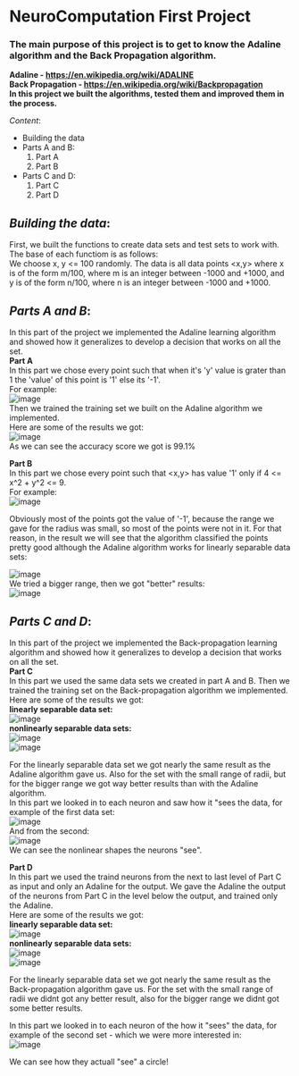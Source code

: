 # NeuroComputation First Project
### The main purpose of this project is to get to know the Adaline algorithm and the Back Propagation algorithm.
<b> Adaline - https://en.wikipedia.org/wiki/ADALINE </br>
Back Propagation - https://en.wikipedia.org/wiki/Backpropagation </b> </br>
__In this project we built the algorithms, tested them and improved them in the process.__ </br>

_Content_:
* Building the data
* Parts A and B:
  1. Part A
  2. Part B
* Parts C and D:
  1. Part C
  2. Part D

## _Building the data_:
First, we built the functions to create data sets and test sets to work with. The base of each functiom is as follows: </br>
We choose x, y <= 100 randomly. The data is all data points <x,y> where x is of the form m/100, where m is an integer between -1000 and +1000, and y is of the form n/100, where n is an integer between -1000 and +1000.

## _Parts A and B_:
In this part of the project we implemented the Adaline learning algorithm and showed how it generalizes to develop a decision that works on all the set. </br>
<b> Part A </b> </br>
In this part we chose every point such that when it's 'y' value is grater than 1 the 'value' of this point is '1' else its '-1'. </br>
For example: </br>
![image](https://user-images.githubusercontent.com/78349342/168127025-0e279552-d353-4ff8-8617-fa55db465ffa.png) </br>
Then we trained the training set we built on the Adaline algorithm we implemented.</br>
Here are some of the results we got: </br>
![image](https://user-images.githubusercontent.com/78349342/168130371-4e4caad5-f40c-4d12-a9c1-61bce47e1f90.png)</br>
As we can see the accuracy score we got is 99.1% </br>

<b> Part B </b> </br>
In this part we chose every point such that <x,y> has value '1' only if 4 <= x^2 + y^2 <= 9. </br>
For example: </br>
![image](https://user-images.githubusercontent.com/78349342/168128623-17fe0841-3f71-4095-8bf9-97bce9c37749.png) </br>

Obviously most of the points got the value of '-1', because the range we gave for the radius was small, so most of the points were not in it. For that reason, in the result we will see that the algorithm classified the points pretty good although the Adaline algorithm works for linearly separable data sets: </br>

![image](https://user-images.githubusercontent.com/78349342/168130296-c3817d53-a8f8-4481-b846-94d149cf849b.png) </br>
We tried a bigger range, then we got "better" results: </br>
![image](https://user-images.githubusercontent.com/78349342/168130163-f22a5d63-2fd0-474f-be61-35c7b97bf1f8.png) </br>

## _Parts C and D_:
In this part of the project we implemented the Back-propagation learning algorithm and showed how it generalizes to develop a decision that works on all the set. </br>
<b> Part C </b> </br>
In this part we used the same data sets we created in part A and B. Then we trained the training set on the  Back-propagation algorithm we implemented.</br>
Here are some of the results we got: </br>
__linearly separable data set:__ </br>
![image](https://user-images.githubusercontent.com/78349342/168133924-b737e38a-11bd-491b-be9d-ff1f41a51527.png) </br>
__nonlinearly separable data sets:__ </br>
![image](https://user-images.githubusercontent.com/78349342/168133959-f8904080-4c05-443f-b547-433c48df1a56.png) </br>
![image](https://user-images.githubusercontent.com/78349342/168133699-28d6cae6-4597-4b62-8401-ade2471c37a5.png) </br>

For the linearly separable data set we got nearly the same result as the Adaline algorithm gave us. Also for the set with the small range of radii, but for the bigger range we got way better results than with the Adaline algorithm.</br>
In this part we looked in to each neuron and saw how it "sees the data, for example of the first data set: </br>
![image](https://user-images.githubusercontent.com/78349342/168134422-6d2c816e-855a-4b47-844a-7e19f6133cfa.png) </br>
And from the second: </br>
![image](https://user-images.githubusercontent.com/78349342/168134692-2ed358cd-0608-4085-ba5b-a092422135dc.png) </br>
 We can see the nonlinear shapes the neurons "see". </br>
 
 <b> Part D </b> </br>
In this part we used the traind neurons from the next to last level of Part C as input and only an Adaline for the output. We gave the Adaline the output of the neurons from Part C in the level below the output, and trained only the Adaline. </br>
Here are some of the results we got: </br>
__linearly separable data set:__ </br>
![image](https://user-images.githubusercontent.com/78349342/168136539-0d3fcfef-121c-4d35-bc6c-1c7f5c122fc4.png) </br>
__nonlinearly separable data sets:__ </br>
![image](https://user-images.githubusercontent.com/78349342/168136617-ec9eabb8-65c2-4959-a850-d50fa79c9e8a.png) </br>
![image](https://user-images.githubusercontent.com/78349342/168136753-cfe9474c-d9fa-4325-a083-d975748d4c37.png) </br>

For the linearly separable data set we got nearly the same result as the Back-propagation algorithm gave us. For the set with the small range of radii we didnt got any better result, also for the bigger range we didnt got some better results. </br>

In this part we looked in to each neuron of the how it "sees" the data, for example of the second set - which we were more interested in: </br>
![image](https://user-images.githubusercontent.com/78349342/168137975-bbcdb07c-444a-411f-86ca-906a66997121.png) </br>

We can see how they actuall "see" a circle!






